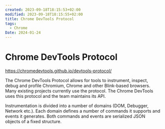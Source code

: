 ```yaml
---
created: 2023-09-18T18:15:53+02:00
modified: 2023-09-18T18:15:55+02:00
title: Chrome DevTools Protocol
tags:
  - Chrome
Date: 2024-01-24
---
```

# Chrome DevTools Protocol

https://chromedevtools.github.io/devtools-protocol/

The Chrome DevTools Protocol allows for tools to instrument, inspect, debug and profile Chromium, Chrome and other Blink-based browsers. Many existing projects currently use the protocol. The Chrome DevTools uses this protocol and the team maintains its API.

Instrumentation is divided into a number of domains (DOM, Debugger, Network etc.). Each domain defines a number of commands it supports and events it generates. Both commands and events are serialized JSON objects of a fixed structure. 